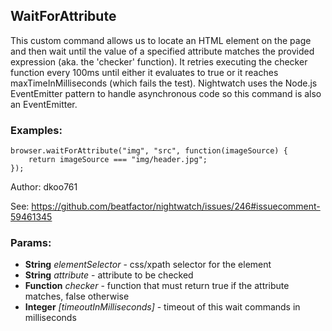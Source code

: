 

<!-- Start es6/commands/waitForAttribute.js -->

## WaitForAttribute

This custom command allows us to locate an HTML element on the page and then wait until the value of a
specified attribute matches the provided expression (aka. the 'checker' function).
It retries executing the checker function every 100ms until either it evaluates to true or it reaches
maxTimeInMilliseconds (which fails the test). Nightwatch uses the Node.js EventEmitter pattern to handle
asynchronous code so this command is also an EventEmitter.
### Examples:

    browser.waitForAttribute("img", "src", function(imageSource) {
        return imageSource === "img/header.jpg";
    });

Author: dkoo761

See: https://github.com/beatfactor/nightwatch/issues/246#issuecomment-59461345

### Params:

* **String** *elementSelector* - css/xpath selector for the element
* **String** *attribute* - attribute to be checked
* **Function** *checker* - function that must return true if the attribute matches, false otherwise
* **Integer** *[timeoutInMilliseconds]* - timeout of this wait commands in milliseconds

<!-- End es6/commands/waitForAttribute.js -->

